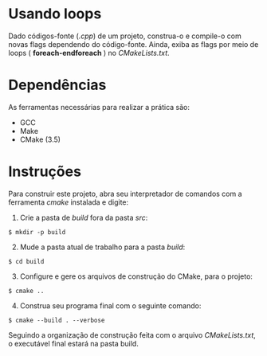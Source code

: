 # Usando loops

Dado códigos-fonte (*.cpp*) de um projeto, construa-o e compile-o com novas flags dependendo do código-fonte. Ainda, exiba as flags por meio de loops ( **foreach-endforeach** ) no *CMakeLists.txt*.

# Dependências

As ferramentas necessárias para realizar a prática são:

- GCC
- Make
- CMake (3.5)

# Instruções

Para construir este projeto, abra seu interpretador de comandos com a ferramenta *cmake* instalada e digite:

1. Crie a pasta de *build* fora da pasta *src*:

```$ mkdir -p build```

2. Mude a pasta atual de trabalho para a pasta *build*:

```$ cd build```

3. Configure e gere os arquivos de construção do CMake, para o projeto:

```$ cmake ..```

4. Construa seu programa final com o seguinte comando:

```$ cmake --build . --verbose```

Seguindo a organização de construção feita com o arquivo *CMakeLists.txt*, o executável final estará na pasta build.
